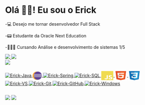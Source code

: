 # Olá 👋🏽! Eu sou o Erick 

-💻 Desejo me tornar desenvolvedor Full Stack

-📟 Estudante da Oracle Next Education

-👨🏽‍🎓 Cursando Análise e desenvolvimento de sistemas 1/5


 <div>
  <a href="https://github.com/Krice32">
  <img height="130em" src="https://github-readme-stats.vercel.app/api?username=krice32&show_icons=true&theme=dark&include_all_commits=true&count_private=true"/>
  <img height="130em" src="https://github-readme-stats.vercel.app/api/top-langs/?username=krice32&layout=compact&langs_count=7&theme=dark"/>
</div>
 
  
  
 <img src="https://github-readme-stats.vercel.app/api/wakatime?username=Krice32&layout=compact&hide_title=false&theme=dark" width="87%" />
  
  <div style="display: inline_block"><br>
  <img align="center" alt="Erick-Java" height="30" width="40" src="https://cdn.jsdelivr.net/gh/devicons/devicon/icons/java/java-original.svg">
   <img align="center" alt="Erick-Eclipse" height="30" width="30" src="https://github.com/CR10L02k/imagens/blob/main/icons/eclipse/eclipse.svg"/>
  <img align="center" alt="Erick-Spring" height="30" width="40" src="https://cdn.jsdelivr.net/gh/devicons/devicon/icons/spring/spring-original.svg">
  <img align="center" alt= "Erick-SQL" height="30" width="40" src="https://cdn.jsdelivr.net/gh/devicons/devicon/icons/mysql/mysql-original.svg"/>
  <img align="center" alt="Erick-Js" height="30" width="40" src="https://raw.githubusercontent.com/devicons/devicon/master/icons/javascript/javascript-plain.svg">
  <img align="center" alt="Erick-HTML" height="30" width="40" src="https://raw.githubusercontent.com/devicons/devicon/master/icons/html5/html5-original.svg">
  <img align="center" alt="Erick-CSS" height="30" width="40" src="https://raw.githubusercontent.com/devicons/devicon/master/icons/css3/css3-original.svg">
  <img align="center" alt="Erick-VS" height="30" width="40" src="https://cdn.jsdelivr.net/gh/devicons/devicon/icons/vscode/vscode-original.svg"> 
  <img align="center" alt="Erick-Git" height="30" width="40" src="https://cdn.jsdelivr.net/gh/devicons/devicon/icons/git/git-original.svg">
  <img align="center" alt="Erick-GitHub" height="30" width="40" src="https://cdn.jsdelivr.net/gh/devicons/devicon/icons/github/github-original.svg">
  <img align="center" alt="Erick-Windows" height="30" width="40" src="https://cdn.jsdelivr.net/gh/devicons/devicon/icons/windows8/windows8-original.svg">

</div>

  ##
 
<div> 
  <a href = "erickrocha3232@hotmail.com"><img src="https://res.cloudinary.com/practicaldev/image/fetch/s--eWsv2Whv--/c_limit%2Cf_auto%2Cfl_progressive%2Cq_auto%2Cw_880/https://img.shields.io/badge/Microsoft_Outlook-0078D4%3Fstyle%3Dfor-the-badge%26logo%3Dmicrosoft-outlook%26logoColor%3Dwhite" target="_blank"></a>
  <a href="https://www.linkedin.com/in/ericksrocha/" target="_blank"><img src="https://img.shields.io/badge/-LinkedIn-%230077B5?style=for-the-badge&logo=linkedin&logoColor=white" target="_blank"></a> 
 

</div>
